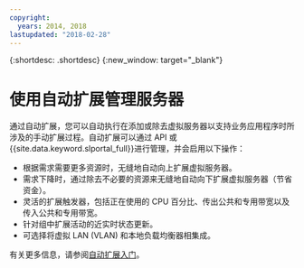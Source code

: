 ```yaml
---
copyright:
  years: 2014, 2018
lastupdated: "2018-02-28"
---
```


{:shortdesc: .shortdesc}
{:new_window: target="_blank"}

# 使用自动扩展管理服务器

通过自动扩展，您可以自动执行在添加或除去虚拟服务器以支持业务应用程序时所涉及的手动扩展过程。自动扩展可以通过 API 或 {{site.data.keyword.slportal_full}}进行管理，并会启用以下操作：

* 根据需求需要更多资源时，无缝地自动向上扩展虚拟服务器。
* 需求下降时，通过除去不必要的资源来无缝地自动向下扩展虚拟服务器（节省资金）。
* 灵活的扩展触发器，包括正在使用的 CPU 百分比、传出公共和专用带宽以及传入公共和专用带宽。
* 针对组中扩展活动的近实时状态更新。
* 可选择将虚拟 LAN (VLAN) 和本地负载均衡器相集成。

有关更多信息，请参阅[自动扩展入门](/docs/infrastructure/SLautoscale/index.html)。
